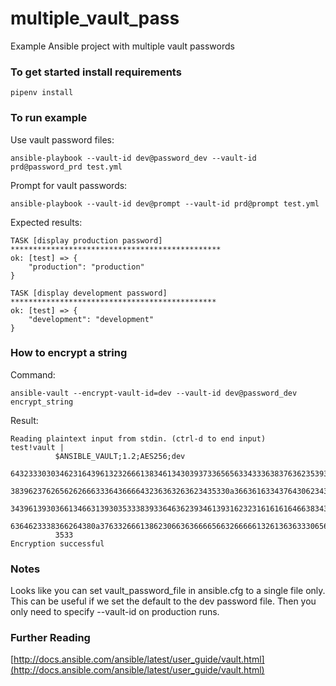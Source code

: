 # multiple_vault_pass
Example Ansible project with multiple vault passwords

### To get started install requirements
``` pipenv install ```

### To run example

Use vault password files:

``` ansible-playbook --vault-id dev@password_dev --vault-id prd@password_prd test.yml ```

Prompt for vault passwords:

``` ansible-playbook --vault-id dev@prompt --vault-id prd@prompt test.yml ```

Expected results:

``` 
TASK [display production password] ***********************************************
ok: [test] => {
    "production": "production"
}

TASK [display development password] **********************************************
ok: [test] => {
    "development": "development"
}
```

### How to encrypt a string

Command:

``` ansible-vault --encrypt-vault-id=dev --vault-id dev@password_dev encrypt_string ```

Result:

```
Reading plaintext input from stdin. (ctrl-d to end input)
test!vault |
          $ANSIBLE_VAULT;1.2;AES256;dev
          64323330303462316439613232666138346134303937336565633433363837636235393333353765
          3839623762656262666333643666643236363263623435330a366361633437643062343463363336
          34396139303661346631393035333839336463623934613931623231616161646638343735326263
          6364623338366264380a376332666138623066363666656632666661326136363330656461636135
          3533
Encryption successful
```
### Notes

Looks like you can set vault_password_file in ansible.cfg to a single file only.  This can
be useful if we set the default to the dev password file.  Then you only need to specify
--vault-id on production runs. 

### Further Reading

[http://docs.ansible.com/ansible/latest/user_guide/vault.html](http://docs.ansible.com/ansible/latest/user_guide/vault.html)
